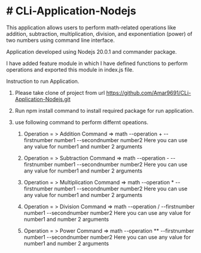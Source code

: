 <h1 style="text-algin:center;"> # CLi-Application-Nodejs </h1>

This application allows users to perform math-related operations like addition, subtraction, multiplication, division, and exponentiation (power) of two numbers using command line interface.

Application developed using Nodejs 20.0.1 and commander package.

I have added feature module in which I have defined functions to perform operations and exported this module in index.js file.


Instruction to run Application.

1. Please take clone of project from url  https://github.com/Amar9691/CLi-Application-Nodejs.git
2. Run npm install command to install required package for run application.
3. use following command to perform differnt opeations.
   
   1. Operation = >  Addition
      Command  =>    math --operation +  --firstnumber number1  --secondnumber number2
      Here you can use any value for number1 and number 2 arguments
      
   2. Operation = >  Subtraction
      Command  =>    math --operation -  --firstnumber number1  --secondnumber number2
      Here you can use any value for number1 and number 2 arguments
      
   3. Operation = >  Multiplication
      Command  =>    math --operation *  --firstnumber number1  --secondnumber number2
      Here you can use any value for number1 and number 2 arguments
      
   4. Operation = >  Division
      Command  =>    math --operation /  --firstnumber number1  --secondnumber number2
      Here you can use any value for number1 and number 2 arguments
      
   5. Operation = >  Power
      Command  =>    math --operation **  --firstnumber number1  --secondnumber number2
      Here you can use any value for number1 and number 2 arguments

